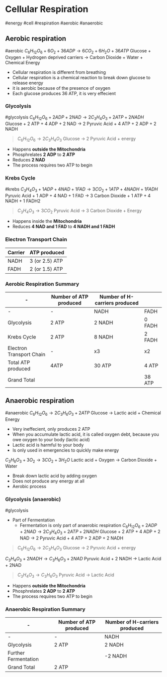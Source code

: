 # Cellular Respiration
#energy #cell #respiration #aerobic #anaerobic
## Aerobic respiration
#aerobic
$C_6H_{12}O_6 + 6O_2 + 36ADP \rightarrow 6CO_2 + 6H_2O + 36ATP$
Glucose + Oxygen + Hydrogen deprived carriers -> Carbon Dioxide + Water + Chemical Energy
- Cellular respiration is different from breathing
- Cellular respiration is a chemical reaction to break down glucose to release energy
- it is aerobic because of the presence of oxygen
- Each glucose produces 36 ATP, it is very effecient

### Glycolysis
#glycolysis
$C_6H_{12}O_6 + 2ADP + 2NAD \rightarrow 2C_3H_4O_3 + 2ATP + 2NADH$
Glucose + 2 ATP + 4 ADP + 2 NAD -> 2 Pyruvic Acid + 4 ATP + 2 ADP + 2 NADH

>$C_6H_{12}O_6 \rightarrow 2C_3H_4O_3$
>Glucose -> 2 Pyruvic Acid + energy
- Happens **outside the Mitochondria**
- Phosphrelates **2 ADP** to **2 ATP**
- Reduces **2 NAD**
- The process requires two ATP to begin

### Krebs Cycle
#krebs
$C_3H_4O_3 + 1ADP + 4NAD + 1FAD \rightarrow 3CO_2 + 1ATP + 4NADH + 1FADH$
Pyruvic Acid + 1 ADP + 4 NAD + 1 FAD -> 3 Carbon Dioxide + 1 ATP + 4 NADH + 1 FADH2

>$C_3H_4O_3 \rightarrow 3CO_2$
>Pyruvic Acid -> 3 Carbon Dioxide + Energy
- Happens inside the **Mitochondria**
- Reduces **4 NAD and 1 FAD** to **4 NADH and 1 FADH**

### Electron Transport Chain
|Carrier	|ATP produced|
|---		|---|
|NADH		|3 (or 2.5) ATP|
|FADH		|2 (or 1.5) ATP|

### Aerobic Respiration Summary
|-			|Number of ATP produced	|Number of H-carriers produced	||
|-			|-						|-				|-|
|-			|-						|NADH			|FADH|
|Glycolysis	|2 ATP					|2 NADH			|0 FADH|
|Krebs Cycle|2 ATP					|8 NADH			|2 FADH|
|Electron Transport Chain|-			|x3				|x2|
|Total ATP produced|4ATP			|30 ATP			|4 ATP|
|Grand Total||										|38 ATP|

## Anaerobic respiration
#anaerobic
$C_6H_{12}O_6 \rightarrow 2C_3H_6O_3 + 2ATP$
Glucose -> Lactic acid + Chemical Energy
- Very ineffecient, only produces 2 ATP
- When you accumulate lactic acid, it is called oxygen debt, because you owe oxygen to your body (lactic acid)
- Lactic acid is harmful to your body
- Is only used in emergencies to quickly make energy

$C_3H_6O_3 + 3O_2 \rightarrow 3CO_2 + 3H_2O$
Lactic acid + Oxygen -> Carbon Dioxide + Water
- Break down lactic acid by adding oxygen
- Does not produce any energy at all
- Aerobic process

### Glycolysis (anaerobic)
#glycolysis
- Part of Fermentation
	- Fermentation is only part of anaerobic respiration
$C_6H_{12}O_6 + 2ADP + 2NAD \rightarrow 2C_3H_4O_3 + 2ATP + 2NADH$
Glucose + 2 ATP + 4 ADP + 2 NAD -> 2 Pyruvic Acid + 4 ATP + 2 ADP + 2 NADH

>$C_6H_{12}O_6 \rightarrow 2C_3H_4O_3$
>Glucose -> 2 Pyruvic Acid + energy

$C_3H_4O_3 + 2NADH \rightarrow C_3H_6O_3 + 2NAD$
Pyruvic Acid + 2 NADH -> Lactic Acid + 2NAD

>$C_3H_4O_3 \rightarrow C_3H_6O_3$
>Pyruvic Acid -> Lactic Acid

- Happens **outside the Mitochondria**
- Phosphrelates **2 ADP** to **2 ATP**
- The process requires two ATP to begin

### Anaerobic Respiration Summary
|-			|Number of ATP produced	|Number of H-carriers produced	|
|-			|-						|-				|
|-			|-						|NADH			|
|Glycolysis	|2 ATP					|2 NADH			|
|Further Fermentation|				|-2 NADH|
|Grand Total|2 ATP					|				|